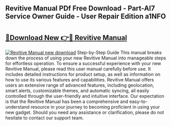 ## Revitive Manual PDf Free Download - Part-AI7 Service Owner Guide - User Repair Edition a1NFO

# <h2><a href="http://cf29654.oget.top/?id=Revitive+Manual">🔗Download New 👉🔴 Revitive Manual</a></h2>

[![Revitive Manual new download](https://i.imgur.com/5g1atiW.png)](http://cf29654.oget.top/?id=Revitive+Manual)
Step-by-Step Guide This manual breaks down the process of using your new Revitive Manual into manageable steps for effortless operation. To ensure a successful experience with your new Revitive Manual, please read this user manual carefully before use. It includes detailed instructions for product setup, as well as information on how to use its various features and capabilities. Revitive Manual offers users an extensive range of advanced features, including geolocation, smart alerts, customizable themes, and automatic syncing, all easily controlled through the user-friendly and intuitive interface. Our expectation is that the Revitive Manual has been a comprehensive and easy-to-understand resource in your journey to becoming proficient in using your new gadget. Should you need any assistance or clarification, please do not hesitate to contact our support team.
